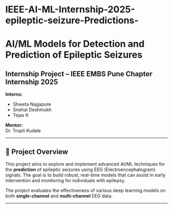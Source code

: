 # IEEE-AI-ML-Internship-2025-epileptic-seizure-Predictions-
# AI/ML Models for Detection and Prediction of Epileptic Seizures

## Internship Project – IEEE EMBS Pune Chapter Internship 2025

**Interns:**  
- Shweta Nagapure  
- Snehal Deshmukh  
- Tejas K

**Mentor:**  
Dr. Trupti Kudale

---

## 📘 Project Overview

This project aims to explore and implement advanced AI/ML techniques for the  **prediction** of epileptic seizures using EEG (Electroencephalogram) signals. The goal is to build robust, real-time models that can assist in early intervention and monitoring for individuals with epilepsy.

The project evaluates the effectiveness of various deep learning models on both **single-channel** and **multi-channel** EEG data.

---
